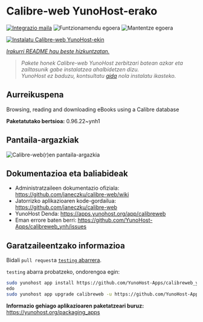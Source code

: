 <!--
Ohart ongi: README hau automatikoki sortu da <https://github.com/YunoHost/apps/tree/master/tools/readme_generator>ri esker
EZ editatu eskuz.
-->

# Calibre-web YunoHost-erako

[![Integrazio maila](https://dash.yunohost.org/integration/calibreweb.svg)](https://ci-apps.yunohost.org/ci/apps/calibreweb/) ![Funtzionamendu egoera](https://ci-apps.yunohost.org/ci/badges/calibreweb.status.svg) ![Mantentze egoera](https://ci-apps.yunohost.org/ci/badges/calibreweb.maintain.svg)

[![Instalatu Calibre-web YunoHost-ekin](https://install-app.yunohost.org/install-with-yunohost.svg)](https://install-app.yunohost.org/?app=calibreweb)

*[Irakurri README hau beste hizkuntzatan.](./ALL_README.md)*

> *Pakete honek Calibre-web YunoHost zerbitzari batean azkar eta zailtasunik gabe instalatzea ahalbidetzen dizu.*  
> *YunoHost ez baduzu, kontsultatu [gida](https://yunohost.org/install) nola instalatu ikasteko.*

## Aurreikuspena

Browsing, reading and downloading eBooks using a Calibre database

**Paketatutako bertsioa:** 0.96.22~ynh1

## Pantaila-argazkiak

![Calibre-web(r)en pantaila-argazkia](./doc/screenshots/screenshot.png)

## Dokumentazioa eta baliabideak

- Administratzaileen dokumentazio ofiziala: <https://github.com/janeczku/calibre-web/wiki>
- Jatorrizko aplikazioaren kode-gordailua: <https://github.com/janeczku/calibre-web>
- YunoHost Denda: <https://apps.yunohost.org/app/calibreweb>
- Eman errore baten berri: <https://github.com/YunoHost-Apps/calibreweb_ynh/issues>

## Garatzaileentzako informazioa

Bidali `pull request`a [`testing` abarrera](https://github.com/YunoHost-Apps/calibreweb_ynh/tree/testing).

`testing` abarra probatzeko, ondorengoa egin:

```bash
sudo yunohost app install https://github.com/YunoHost-Apps/calibreweb_ynh/tree/testing --debug
edo
sudo yunohost app upgrade calibreweb -u https://github.com/YunoHost-Apps/calibreweb_ynh/tree/testing --debug
```

**Informazio gehiago aplikazioaren paketatzeari buruz:** <https://yunohost.org/packaging_apps>
